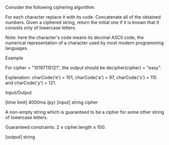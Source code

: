 Consider the following ciphering algorithm:

For each character replace it with its code.
Concatenate all of the obtained numbers.
Given a ciphered string, return the initial one if it is known that it consists only of lowercase letters.

Note: here the character's code means its decimal ASCII code, the numerical representation of a character used by most modern programming languages.

Example

For cipher = "10197115121", the output should be
decipher(cipher) = "easy".

Explanation: charCode('e') = 101, charCode('a') = 97, charCode('s') = 115 and charCode('y') = 121.

Input/Output

[time limit] 4000ms (py)
[input] string cipher

A non-empty string which is guaranteed to be a cipher for some other string of lowercase letters.

Guaranteed constraints:
2 ≤ cipher.length ≤ 100.

[output] string
